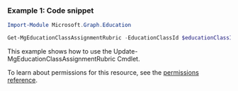 ### Example 1: Code snippet

```powershellImport-Module Microsoft.Graph.Education

Get-MgEducationClassAssignmentRubric -EducationClassId $educationClassId -EducationAssignmentId $educationAssignmentId
```
This example shows how to use the Update-MgEducationClassAssignmentRubric Cmdlet.
To learn about permissions for this resource, see the [permissions reference](/graph/permissions-reference).

